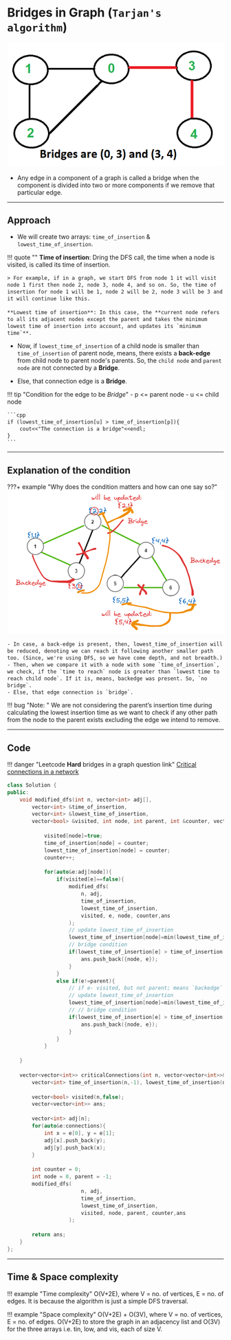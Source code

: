 # Bridges in Graph (`Tarjan's algorithm`)

![bridge in graph](../../../images/dsa/graph/Bridge.png)

- Any edge in a component of a graph is called a bridge when the component is divided into two or more components if we remove that particular edge.

---

## Approach

- We will create two arrays: `time_of_insertion` & `lowest_time_of_insertion`.

!!! quote ""
    **Time of insertion**: Dring the DFS call, the time when a node is visited, is called its time of insertion.

    > For example, if in a graph, we start DFS from node 1 it will visit node 1 first then node 2, node 3, node 4, and so on. So, the time of insertion for node 1 will be 1, node 2 will be 2, node 3 will be 3 and it will continue like this. 

    **Lowest time of insertion**: In this case, the **current node refers to all its adjacent nodes except the parent and takes the minimum lowest time of insertion into account, and updates its `minimum time`**.

- Now, if `lowest_time_of_insertion` of a child node is smaller than `time_of_insertion` of parent node, means, there exists a **back-edge** from child node to parent node's parents. So, the `child node` and `parent node` are not connected by a **Bridge**.

- Else, that connection edge is a **Bridge**.

!!! tip "Condition for the edge to be *Bridge*"
    - p <= parent node
    - u <= child node

    ```cpp
    if (lowest_time_of_insertion[u] > time_of_insertion[p]){
        cout<<"The connection is a bridge"<<endl;
    }
    ```

---

## Explanation of the condition

???+ example "Why does the condition matters and how can one say so?"
    ![bridge explanation](../../../images/dsa/graph/bridge-explanation.png)

    - In case, a back-edge is present, then, lowest_time_of_insertion will be reduced, denoting we can reach it following another smaller path too. (Since, we're using DFS, so we have come depth, and not breadth.)
    - Then, when we compare it with a node with some `time_of_insertion`, we check, if the `time to reach` node is greater than `lowest time to reach child node`. If it is, means, backedge was present. So, `no bridge`.
    - Else, that edge connection is `bridge`.


!!! bug "Note: "
    We are not considering the parent’s insertion time during calculating the lowest insertion time as we want to check if any other path from the node to the parent exists excluding the edge we intend to remove.

---

## Code

!!! danger "Leetcode **Hard** bridges in a graph question link"
    <a href="https://leetcode.com/problems/critical-connections-in-a-network/description/" target="_blank">Critical connections in a network</a>

```cpp
class Solution {
public:
    void modified_dfs(int n, vector<int> adj[],
        vector<int> &time_of_insertion,
        vector<int> &lowest_time_of_insertion,
        vector<bool> &visited, int node, int parent, int &counter, vector<vector<int>>&ans){
            
            visited[node]=true;
            time_of_insertion[node] = counter;
            lowest_time_of_insertion[node] = counter;
            counter++;
            
            for(auto&e:adj[node]){
                if(visited[e]==false){
                    modified_dfs(
                        n, adj,
                        time_of_insertion,
                        lowest_time_of_insertion,
                        visited, e, node, counter,ans
                    );
                    // update lowest_time_of_insertion
                    lowest_time_of_insertion[node]=min(lowest_time_of_insertion[node],lowest_time_of_insertion[e]);
                    // bridge condition
                    if(lowest_time_of_insertion[e] > time_of_insertion[node]){
                        ans.push_back({node, e});
                    }
                }
                else if(e!=parent){
                    // if e- visited, but not parent; means `backedge`
                    // update lowest_time_of_insertion
                    lowest_time_of_insertion[node]=min(lowest_time_of_insertion[node],lowest_time_of_insertion[e]);
                    // // bridge condition
                    if(lowest_time_of_insertion[e] > time_of_insertion[node]){
                        ans.push_back({node, e});
                    }
                }     
            }
        
    }

    vector<vector<int>> criticalConnections(int n, vector<vector<int>>& connections) {
        vector<int> time_of_insertion(n,-1), lowest_time_of_insertion(n,-1);

        vector<bool> visited(n,false);
        vector<vector<int>> ans;

        vector<int> adj[n];
        for(auto&e:connections){
            int x = e[0], y = e[1];
            adj[x].push_back(y);
            adj[y].push_back(x);
        }

        int counter = 0;
        int node = 0, parent = -1;
        modified_dfs(
                        n, adj,
                        time_of_insertion,
                        lowest_time_of_insertion,
                        visited, node, parent, counter,ans
                    );

        return ans;
    }
};
```

---

## Time & Space complexity

!!! example "Time complexity"
    O(V+2E), where V = no. of vertices, E = no. of edges. It is because the algorithm is just a simple DFS traversal.

!!! example "Space complexity"
    O(V+2E) + O(3V), where V = no. of vertices, E = no. of edges. O(V+2E) to store the graph in an adjacency list and O(3V) for the three arrays i.e. tin, low, and vis, each of size V.

